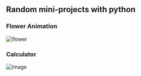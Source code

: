 ## Random mini-projects with python

### Flower Animation

![flower](https://github.com/user-attachments/assets/c9a973f9-e9f8-428d-b3da-e69a8a3cc450)

### Calculator
![image](https://github.com/user-attachments/assets/07a8dec2-d8b2-4590-a4c2-e1ccc46612be)
